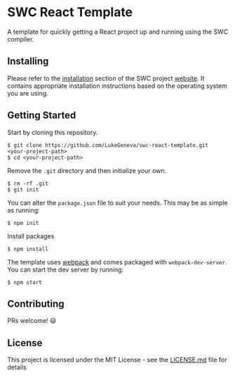 # SWC React Template

A template for quickly getting a React project up and running using the SWC compiler.

## Installing

Please refer to the [installation](https://swc-project.github.io/docs/installation) section of the SWC project [website](https://swc-project.github.io). It contains appropriate installation instructions based on the operating system you are using.

## Getting Started

Start by cloning this repository.

```
$ git clone https://github.com/LukeGeneva/swc-react-template.git <your-project-path>
$ cd <your-project-path>
```

Remove the `.git` directory and then initialize your own.

```
$ rm -rf .git
$ git init
```

You can alter the `package.json` file to suit your needs. This may be as simple as running:

```
$ npm init
```

Install packages

```
$ npm install
```

The template uses [webpack](https://webpack.js.org/) and comes packaged with `webpack-dev-server`. You can start the dev server by running:

```
$ npm start
```

## Contributing

PRs welcome! :smiley:

## License

This project is licensed under the MIT License - see the [LICENSE.md](LICENSE.md) file for details
